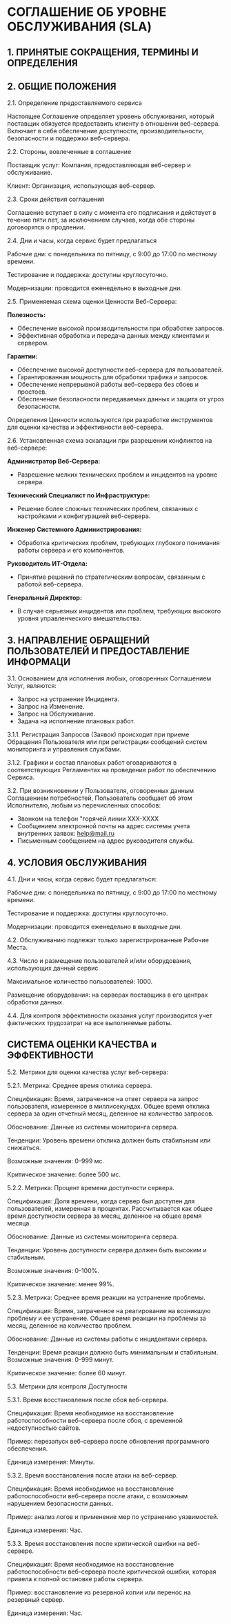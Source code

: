 # СОГЛАШЕНИЕ ОБ УРОВНЕ ОБСЛУЖИВАНИЯ (SLA)
## 1. ПРИНЯТЫЕ СОКРАЩЕНИЯ, ТЕРМИНЫ И ОПРЕДЕЛЕНИЯ
## 2. ОБЩИЕ ПОЛОЖЕНИЯ
2.1. Определение предоставляемого сервиса

Настоящее Соглашение определяет уровень обслуживания, который поставщик обязуется предоставить клиенту в отношении веб-сервера. Включает в себя обеспечение доступности, производительности, безопасности и поддержки веб-сервера.

2.2. Стороны, вовлеченные в соглашение

Поставщик услуг: Компания, предоставляющая веб-сервер и обслуживание.

Клиент: Организация, использующая веб-сервер.

2.3. Сроки действия соглашения

Соглашение вступает в силу с момента его подписания и действует в течение пяти лет, за исключением случаев, когда обе стороны договорятся о продлении.

2.4. Дни и часы, когда сервис будет предлагаться

Рабочие дни: с понедельника по пятницу, с 9:00 до 17:00 по местному времени.

Тестирование и поддержка: доступны круглосуточно.

Модернизации: проводится еженедельно в выходные дни.

2.5. Применяемая схема оценки Ценности Веб-Сервера:

 **Полезность:**
 
  - Обеспечение высокой производительности при обработке запросов.
  - Эффективная обработка и передача данных между клиентами и сервером.

 **Гарантии:**
 
  - Обеспечение высокой доступности веб-сервера для пользователей.
  - Гарантированная мощность для обработки трафика и запросов.
  - Обеспечение непрерывной работы веб-сервера без сбоев и простоев.
  - Обеспечение безопасности передаваемых данных и защита от угроз безопасности.

Определения Ценности используются при разработке инструментов для оценки качества и эффективности веб-сервера.

2.6. Установленная схема эскалации при разрешении конфликтов на веб-сервере:

**Администратор Веб-Сервера:**

  - Разрешение мелких технических проблем и инцидентов на уровне сервера.
    
**Технический Специалист по Инфраструктуре:**

  - Решение более сложных технических проблем, связанных с настройками и конфигурацией веб-сервера.
    
**Инженер Системного Администрирования:**

  - Обработка критических проблем, требующих глубокого понимания работы сервера и его компонентов.
    
**Руководитель ИТ-Отдела:**

  - Принятие решений по стратегическим вопросам, связанным с работой веб-сервера.
    
**Генеральный Директор:**

  - В случае серьезных инцидентов или проблем, требующих высокого уровня управленческого вмешательства.

## 3. НАПРАВЛЕНИЕ ОБРАЩЕНИЙ ПОЛЬЗОВАТЕЛЕЙ И ПРЕДОСТАВЛЕНИЕ ИНФОРМАЦИ
3.1. Основанием для исполнения любых, оговоренных Соглашением Услуг, являются:

- Запрос на устранение Инцидента.
- Запрос на Изменение.
- Запрос на Обслуживание.
- Задача на исполнение плановых работ.
  
3.1.1. Регистрация Запросов (Заявок) происходит при приеме Обращения Пользователя или при 
регистрации сообщений систем мониторинга и управления службами.

3.1.2. Графики и состав плановых работ оговариваются в соответствующих Регламентах на проведение 
работ по обеспечению Сервиса.

3.2. При возникновении у Пользователя, оговоренных данным Соглашением потребностей, Пользователь 
сообщает об этом Исполнителю, любым из перечисленных способов:

- Звонком на телефон "горячей линии ХХХ-ХХХХ
- Сообщением электронной почты на адрес системы учета внутренних заявок: help@mail.ru
- Письменным сообщением на адрес руководителя службы.
  
## 4. УСЛОВИЯ ОБСЛУЖИВАНИЯ
4.1. Дни и часы, когда сервис будет предлагаться:

Рабочие дни: с понедельника по пятницу, с 9:00 до 17:00 по местному времени.

Тестирование и поддержка: доступны круглосуточно.

Модернизации: проводится еженедельно в выходные дни.

4.2. Обслуживанию подлежат только зарегистрированные Рабочие Места.

4.3. Число и размещение пользователей и/или оборудования, использующих данный сервис

Максимальное количество пользователей: 1000.

Размещение оборудования: на серверах поставщика в его центрах обработки данных.

4.4. Для контроля эффективности оказания услуг производится учет фактических трудозатрат на все 
выполняемые работы.

##  СИСТЕМА ОЦЕНКИ КАЧЕСТВА и ЭФФЕКТИВНОСТИ
5.2. Метрики для оценки качества услуг веб-сервера:

5.2.1. Метрика: Среднее время отклика сервера.

Спецификация: Время, затраченное на ответ сервера на запрос пользователя, измеренное в миллисекундах. Общее время отклика сервера за один отчетный месяц, деленное на количество запросов.

Обоснование: Данные из системы мониторинга сервера.

Тенденции: Уровень времени отклика должен быть стабильным или снижаться.

Возможные значения: 0-999 мс.

Критическое значение: более 500 мс.

5.2.2. Метрика: Процент времени доступности сервера.

Спецификация: Доля времени, когда сервер был доступен для пользователей, измеренная в процентах. Рассчитывается как общее время доступности сервера за месяц, деленное на общее время месяца.

Обоснование: Данные из системы мониторинга сервера.

Тенденции: Уровень доступности сервера должен быть высоким и стабильным.

Возможные значения: 0-100%.

Критическое значение: менее 99%.

5.2.3. Метрика: Среднее время реакции на устранение проблемы.

Спецификация: Время, затраченное на реагирование на возникшую проблему и ее устранение. Общее время реакции на проблемы за месяц, деленное на количество проблем.

Обоснование: Данные из системы работы с инцидентами сервера.

Тенденции: Время реакции должно быть минимальным и стабильным.
Возможные значения: 0-999 минут.

Критическое значение: более 60 минут.

5.3. Метрики для контроля Доступности

5.3.1. Время восстановления после сбоя веб-сервера.

Спецификация: Время необходимое на восстановление работоспособности веб-сервера после сбоя, с временной недоступностью сайтов.

Пример: перезапуск веб-сервера после обновления программного обеспечения.

Единица измерения: Минуты.

5.3.2. Время восстановления после атаки на веб-сервер.

Спецификация: Время необходимое на восстановление работоспособности веб-сервера после атаки, с возможным нарушением безопасности данных.

Пример: анализ логов и применение мер по устранению уязвимостей.

Единица измерения: Час.

5.3.3. Время восстановления после критической ошибки на веб-сервере.

Спецификация: Время необходимое на восстановление работоспособности веб-сервера после критической ошибки, которая привела к полной остановке работы сервера.

Пример: восстановление из резервной копии или перенос на резервный сервер.

Единица измерения: Час.
